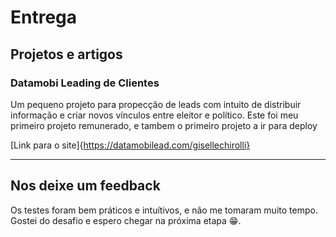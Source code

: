 # Entrega

## Projetos e artigos

### Datamobi Leading de Clientes

  Um pequeno projeto para propecção de leads com intuito de distribuir informação e criar novos vínculos entre eleitor e político.
  Este foi meu primeiro projeto remunerado, e tambem o primeiro projeto a ir para deploy
  
  [Link para o site]{https://datamobilead.com/gisellechirolli}

---

## Nos deixe um feedback

Os testes foram bem práticos e intuítivos, e não me tomaram muito tempo. Gostei do desafio e espero chegar na próxima etapa 😁.
